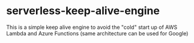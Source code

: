 # serverless-keep-alive-engine
This is a simple keep alive engine to avoid the "cold" start up of AWS Lambda and Azure Functions (same architecture can be used for Google)
